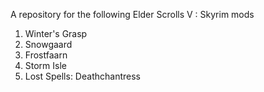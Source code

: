 
A repository for the following Elder Scrolls V : Skyrim mods

1. Winter's Grasp
2. Snowgaard
3. Frostfaarn
4. Storm Isle
5. Lost Spells: Deathchantress
